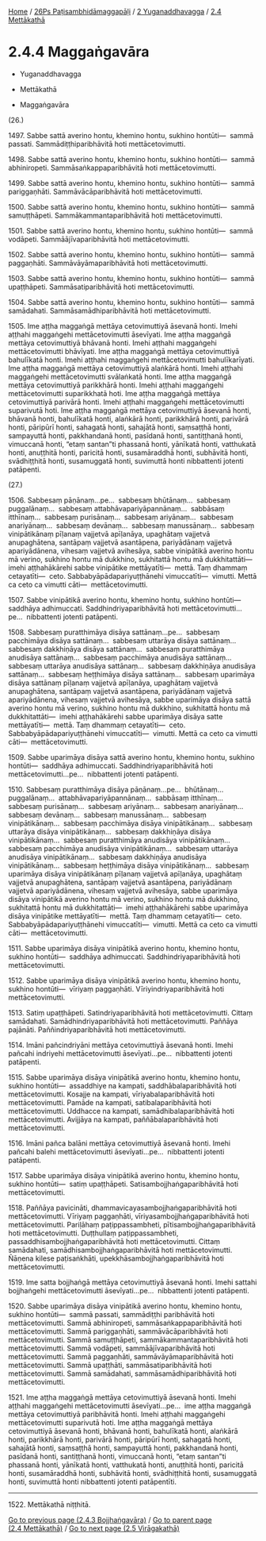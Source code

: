
[Home](/) / [26Ps Paṭisambhidāmaggapāḷi](../...md) / [2 Yuganaddhavagga](...md) / [2.4 Mettākathā](../26Ps/2/2.4.md)

# 2.4.4 Maggaṅgavāra

* Yuganaddhavagga

* Mettākathā

* Maggaṅgavāra

(26.)

1497\. Sabbe sattā averino hontu, khemino hontu, sukhino hontūti—  sammā passati. Sammādiṭṭhiparibhāvitā hoti mettācetovimutti.

1498\. Sabbe sattā averino hontu, khemino hontu, sukhino hontūti—  sammā abhiniropeti. Sammāsaṅkappaparibhāvitā hoti mettācetovimutti.

1499\. Sabbe sattā averino hontu, khemino hontu, sukhino hontūti—  sammā pariggaṇhāti. Sammāvācāparibhāvitā hoti mettācetovimutti.

1500\. Sabbe sattā averino hontu, khemino hontu, sukhino hontūti—  sammā samuṭṭhāpeti. Sammākammantaparibhāvitā hoti mettācetovimutti.

1501\. Sabbe sattā averino hontu, khemino hontu, sukhino hontūti—  sammā vodāpeti. Sammāājīvaparibhāvitā hoti mettācetovimutti.

1502\. Sabbe sattā averino hontu, khemino hontu, sukhino hontūti—  sammā paggaṇhāti. Sammāvāyāmaparibhāvitā hoti mettācetovimutti.

1503\. Sabbe sattā averino hontu, khemino hontu, sukhino hontūti—  sammā upaṭṭhāpeti. Sammāsatiparibhāvitā hoti mettācetovimutti.

1504\. Sabbe sattā averino hontu, khemino hontu, sukhino hontūti—  sammā samādahati. Sammāsamādhiparibhāvitā hoti mettācetovimutti.

1505\. Ime aṭṭha maggaṅgā mettāya cetovimuttiyā āsevanā honti. Imehi aṭṭhahi maggaṅgehi mettācetovimutti āsevīyati. Ime aṭṭha maggaṅgā mettāya cetovimuttiyā bhāvanā honti. Imehi aṭṭhahi maggaṅgehi mettācetovimutti bhāvīyati. Ime aṭṭha maggaṅgā mettāya cetovimuttiyā bahulīkatā honti. Imehi aṭṭhahi maggaṅgehi mettācetovimutti bahulīkarīyati. Ime aṭṭha maggaṅgā mettāya cetovimuttiyā alaṅkārā honti. Imehi aṭṭhahi maggaṅgehi mettācetovimutti svālaṅkatā honti. Ime aṭṭha maggaṅgā mettāya cetovimuttiyā parikkhārā honti. Imehi aṭṭhahi maggaṅgehi mettācetovimutti suparikkhatā hoti. Ime aṭṭha maggaṅgā mettāya cetovimuttiyā parivārā honti. Imehi aṭṭhahi maggaṅgehi mettācetovimutti suparivutā hoti. Ime aṭṭha maggaṅgā mettāya cetovimuttiyā āsevanā honti, bhāvanā honti, bahulīkatā honti, alaṅkārā honti, parikkhārā honti, parivārā honti, pāripūrī honti, sahagatā honti, sahajātā honti, saṃsaṭṭhā honti, sampayuttā honti, pakkhandanā honti, pasīdanā honti, santiṭṭhanā honti, vimuccanā honti, “etaṃ santan”ti phassanā honti, yānīkatā honti, vatthukatā honti, anuṭṭhitā honti, paricitā honti, susamāraddhā honti, subhāvitā honti, svādhiṭṭhitā honti, susamuggatā honti, suvimuttā honti nibbattenti jotenti patāpenti.

(27.)

1506\. Sabbesaṃ pāṇānaṃ…pe…  sabbesaṃ bhūtānaṃ…  sabbesaṃ puggalānaṃ…  sabbesaṃ attabhāvapariyāpannānaṃ…  sabbāsaṃ itthīnaṃ…  sabbesaṃ purisānaṃ…  sabbesaṃ ariyānaṃ…  sabbesaṃ anariyānaṃ…  sabbesaṃ devānaṃ…  sabbesaṃ manussānaṃ…  sabbesaṃ vinipātikānaṃ pīḷanaṃ vajjetvā apīḷanāya, upaghātaṃ vajjetvā anupaghātena, santāpaṃ vajjetvā asantāpena, pariyādānaṃ vajjetvā apariyādānena, vihesaṃ vajjetvā avihesāya, sabbe vinipātikā averino hontu mā verino, sukhino hontu mā dukkhino, sukhitattā hontu mā dukkhitattāti—  imehi aṭṭhahākārehi sabbe vinipātike mettāyatīti—  mettā. Taṃ dhammaṃ cetayatīti—  ceto. Sabbabyāpādapariyuṭṭhānehi vimuccatīti—  vimutti. Mettā ca ceto ca vimutti cāti—  mettācetovimutti.

1507\. Sabbe vinipātikā averino hontu, khemino hontu, sukhino hontūti—  saddhāya adhimuccati. Saddhindriyaparibhāvitā hoti mettācetovimutti…pe…  nibbattenti jotenti patāpenti.

1508\. Sabbesaṃ puratthimāya disāya sattānaṃ…pe…  sabbesaṃ pacchimāya disāya sattānaṃ…  sabbesaṃ uttarāya disāya sattānaṃ…  sabbesaṃ dakkhiṇāya disāya sattānaṃ…  sabbesaṃ puratthimāya anudisāya sattānaṃ…  sabbesaṃ pacchimāya anudisāya sattānaṃ…  sabbesaṃ uttarāya anudisāya sattānaṃ…  sabbesaṃ dakkhiṇāya anudisāya sattānaṃ…  sabbesaṃ heṭṭhimāya disāya sattānaṃ…  sabbesaṃ uparimāya disāya sattānaṃ pīḷanaṃ vajjetvā apīḷanāya, upaghātaṃ vajjetvā anupaghātena, santāpaṃ vajjetvā asantāpena, pariyādānaṃ vajjetvā apariyādānena, vihesaṃ vajjetvā avihesāya, sabbe uparimāya disāya sattā averino hontu mā verino, sukhino hontu mā dukkhino, sukhitattā hontu mā dukkhitattāti—  imehi aṭṭhahākārehi sabbe uparimāya disāya satte mettāyatīti—  mettā. Taṃ dhammaṃ cetayatīti—  ceto. Sabbabyāpādapariyuṭṭhānehi vimuccatīti—  vimutti. Mettā ca ceto ca vimutti cāti—  mettācetovimutti.

1509\. Sabbe uparimāya disāya sattā averino hontu, khemino hontu, sukhino hontūti—  saddhāya adhimuccati. Saddhindriyaparibhāvitā hoti mettācetovimutti…pe…  nibbattenti jotenti patāpenti.

1510\. Sabbesaṃ puratthimāya disāya pāṇānaṃ…pe…  bhūtānaṃ…  puggalānaṃ…  attabhāvapariyāpannānaṃ…  sabbāsaṃ itthīnaṃ…  sabbesaṃ purisānaṃ…  sabbesaṃ ariyānaṃ…  sabbesaṃ anariyānaṃ…  sabbesaṃ devānaṃ…  sabbesaṃ manussānaṃ…  sabbesaṃ vinipātikānaṃ…  sabbesaṃ pacchimāya disāya vinipātikānaṃ…  sabbesaṃ uttarāya disāya vinipātikānaṃ…  sabbesaṃ dakkhiṇāya disāya vinipātikānaṃ…  sabbesaṃ puratthimāya anudisāya vinipātikānaṃ…  sabbesaṃ pacchimāya anudisāya vinipātikānaṃ…  sabbesaṃ uttarāya anudisāya vinipātikānaṃ…  sabbesaṃ dakkhiṇāya anudisāya vinipātikānaṃ…  sabbesaṃ heṭṭhimāya disāya vinipātikānaṃ…  sabbesaṃ uparimāya disāya vinipātikānaṃ pīḷanaṃ vajjetvā apīḷanāya, upaghātaṃ vajjetvā anupaghātena, santāpaṃ vajjetvā asantāpena, pariyādānaṃ vajjetvā apariyādānena, vihesaṃ vajjetvā avihesāya, sabbe uparimāya disāya vinipātikā averino hontu mā verino, sukhino hontu mā dukkhino, sukhitattā hontu mā dukkhitattāti—  imehi aṭṭhahākārehi sabbe uparimāya disāya vinipātike mettāyatīti—  mettā. Taṃ dhammaṃ cetayatīti—  ceto. Sabbabyāpādapariyuṭṭhānehi vimuccatīti—  vimutti. Mettā ca ceto ca vimutti cāti—  mettācetovimutti.

1511\. Sabbe uparimāya disāya vinipātikā averino hontu, khemino hontu, sukhino hontūti—  saddhāya adhimuccati. Saddhindriyaparibhāvitā hoti mettācetovimutti.

1512\. Sabbe uparimāya disāya vinipātikā averino hontu, khemino hontu, sukhino hontūti—  vīriyaṃ paggaṇhāti. Vīriyindriyaparibhāvitā hoti mettācetovimutti.

1513\. Satiṃ upaṭṭhāpeti. Satindriyaparibhāvitā hoti mettācetovimutti. Cittaṃ samādahati. Samādhindriyaparibhāvitā hoti mettācetovimutti. Paññāya pajānāti. Paññindriyaparibhāvitā hoti mettācetovimutti.

1514\. Imāni pañcindriyāni mettāya cetovimuttiyā āsevanā honti. Imehi pañcahi indriyehi mettācetovimutti āsevīyati…pe…  nibbattenti jotenti patāpenti.

1515\. Sabbe uparimāya disāya vinipātikā averino hontu, khemino hontu, sukhino hontūti—  assaddhiye na kampati, saddhābalaparibhāvitā hoti mettācetovimutti. Kosajje na kampati, vīriyabalaparibhāvitā hoti mettācetovimutti. Pamāde na kampati, satibalaparibhāvitā hoti mettācetovimutti. Uddhacce na kampati, samādhibalaparibhāvitā hoti mettācetovimutti. Avijjāya na kampati, paññābalaparibhāvitā hoti mettācetovimutti.

1516\. Imāni pañca balāni mettāya cetovimuttiyā āsevanā honti. Imehi pañcahi balehi mettācetovimutti āsevīyati…pe…  nibbattenti jotenti patāpenti.

1517\. Sabbe uparimāya disāya vinipātikā averino hontu, khemino hontu, sukhino hontūti—  satiṃ upaṭṭhāpeti. Satisambojjhaṅgaparibhāvitā hoti mettācetovimutti.

1518\. Paññāya pavicināti, dhammavicayasambojjhaṅgaparibhāvitā hoti mettācetovimutti. Vīriyaṃ paggaṇhāti, vīriyasambojjhaṅgaparibhāvitā hoti mettācetovimutti. Pariḷāhaṃ paṭippassambheti, pītisambojjhaṅgaparibhāvitā hoti mettācetovimutti. Duṭṭhullaṃ paṭippassambheti, passaddhisambojjhaṅgaparibhāvitā hoti mettācetovimutti. Cittaṃ samādahati, samādhisambojjhaṅgaparibhāvitā hoti mettācetovimutti. Ñāṇena kilese paṭisaṅkhāti, upekkhāsambojjhaṅgaparibhāvitā hoti mettācetovimutti.

1519\. Ime satta bojjhaṅgā mettāya cetovimuttiyā āsevanā honti. Imehi sattahi bojjhaṅgehi mettācetovimutti āsevīyati…pe…  nibbattenti jotenti patāpenti.

1520\. Sabbe uparimāya disāya vinipātikā averino hontu, khemino hontu, sukhino hontūti—  sammā passati, sammādiṭṭhi paribhāvitā hoti mettācetovimutti. Sammā abhiniropeti, sammāsaṅkappaparibhāvitā hoti mettācetovimutti. Sammā pariggaṇhāti, sammāvācāparibhāvitā hoti mettācetovimutti. Sammā samuṭṭhāpeti, sammākammantaparibhāvitā hoti mettācetovimutti. Sammā vodāpeti, sammāājīvaparibhāvitā hoti mettācetovimutti. Sammā paggaṇhāti, sammāvāyāmaparibhāvitā hoti mettācetovimutti. Sammā upaṭṭhāti, sammāsatiparibhāvitā hoti mettācetovimutti. Sammā samādahati, sammāsamādhiparibhāvitā hoti mettācetovimutti.

1521\. Ime aṭṭha maggaṅgā mettāya cetovimuttiyā āsevanā honti. Imehi aṭṭhahi maggaṅgehi mettācetovimutti āsevīyati…pe…  ime aṭṭha maggaṅgā mettāya cetovimuttiyā paribhāvitā honti. Imehi aṭṭhahi maggaṅgehi mettācetovimutti suparivutā hoti. Ime aṭṭha maggaṅgā mettāya cetovimuttiyā āsevanā honti, bhāvanā honti, bahulīkatā honti, alaṅkārā honti, parikkhārā honti, parivārā honti, pāripūrī honti, sahagatā honti, sahajātā honti, saṃsaṭṭhā honti, sampayuttā honti, pakkhandanā honti, pasīdanā honti, santiṭṭhanā honti, vimuccanā honti, “etaṃ santan”ti phassanā honti, yānīkatā honti, vatthukatā honti, anuṭṭhitā honti, paricitā honti, susamāraddhā honti, subhāvitā honti, svādhiṭṭhitā honti, susamuggatā honti, suvimuttā honti nibbattenti jotenti patāpentīti.

---

1522\. Mettākathā niṭṭhitā.



[Go to previous page (2.4.3 Bojjhaṅgavāra)](2.4.3.md) / [Go to parent page (2.4 Mettākathā)](../26Ps/2/2.4.md) / [Go to next page (2.5 Virāgakathā)](../2.5.md)


